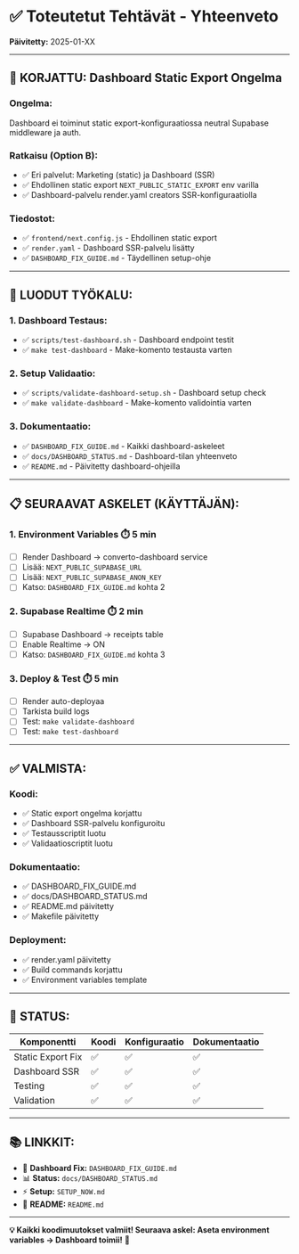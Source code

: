 # ✅ Toteutetut Tehtävät - Yhteenveto

**Päivitetty:** 2025-01-XX

---

## 🎯 **KORJATTU: Dashboard Static Export Ongelma**

### **Ongelma:**
Dashboard ei toiminut static export-konfiguraatiossa neutral Supabase middleware ja auth.

### **Ratkaisu (Option B):**
- ✅ Eri palvelut: Marketing (static) ja Dashboard (SSR)
- ✅ Ehdollinen static export `NEXT_PUBLIC_STATIC_EXPORT` env varilla
- ✅ Dashboard-palvelu render.yaml creators SSR-konfiguraatiolla

### **Tiedostot:**
- ✅ `frontend/next.config.js` - Ehdollinen static export
- ✅ `render.yaml` - Dashboard SSR-palvelu lisätty
- ✅ `DASHBOARD_FIX_GUIDE.md` - Täydellinen setup-ohje

---

## 🔧 **LUODUT TYÖKALU:**

### **1. Dashboard Testaus:**
- ✅ `scripts/test-dashboard.sh` - Dashboard endpoint testit
- ✅ `make test-dashboard` - Make-komento testausta varten

### **2. Setup Validaatio:**
- ✅ `scripts/validate-dashboard-setup.sh` - Dashboard setup check
- ✅ `make validate-dashboard` - Make-komento validointia varten

### **3. Dokumentaatio:**
- ✅ `DASHBOARD_FIX_GUIDE.md` - Kaikki dashboard-askeleet
- ✅ `docs/DASHBOARD_STATUS.md` - Dashboard-tilan yhteenveto
- ✅ `README.md` - Päivitetty dashboard-ohjeilla

---

## 📋 **SEURAAVAT ASKELET (KÄYTTÄJÄN):**

### **1. Environment Variables** ⏱️ 5 min
- [ ] Render Dashboard → converto-dashboard service
- [ ] Lisää: `NEXT_PUBLIC_SUPABASE_URL`
- [ ] Lisää: `NEXT_PUBLIC_SUPABASE_ANON_KEY`
- [ ] Katso: `DASHBOARD_FIX_GUIDE.md` kohta 2

### **2. Supabase Realtime** ⏱️ 2 min
- [ ] Supabase Dashboard → receipts table
- [ ] Enable Realtime → ON
- [ ] Katso: `DASHBOARD_FIX_GUIDE.md` kohta 3

### **3. Deploy & Test** ⏱️ 5 min
- [ ] Render auto-deployaa
- [ ] Tarkista build logs
- [ ] Test: `make validate-dashboard`
- [ ] Test: `make test-dashboard`

---

## ✅ **VALMISTA:**

### **Koodi:**
- ✅ Static export ongelma korjattu
- ✅ Dashboard SSR-palvelu konfiguroitu
- ✅ Testausscriptit luotu
- ✅ Validaatioscriptit luotu

### **Dokumentaatio:**
- ✅ DASHBOARD_FIX_GUIDE.md
- ✅ docs/DASHBOARD_STATUS.md
- ✅ README.md päivitetty
- ✅ Makefile päivitetty

### **Deployment:**
- ✅ render.yaml päivitetty
- ✅ Build commands korjattu
- ✅ Environment variables template

---

## 🚀 **STATUS:**

| Komponentti | Koodi | Konfiguraatio | Dokumentaatio |
|------------|-------|---------------|---------------|
| Static Export Fix | ✅ | ✅ | ✅ |
| Dashboard SSR | ✅ | ✅ | ✅ |
| Testing | ✅ | ✅ | ✅ |
| Validation | ✅ | ✅ | ✅ |

---

## 📚 **LINKKIT:**

- 🔧 **Dashboard Fix:** `DASHBOARD_FIX_GUIDE.md`
- 📊 **Status:** `docs/DASHBOARD_STATUS.md`
- ⚡ **Setup:** `SETUP_NOW.md`
- 📖 **README:** `README.md`

---

**💡 Kaikki koodimuutokset valmiit! Seuraava askel: Aseta environment variables → Dashboard toimii!** 🚀
